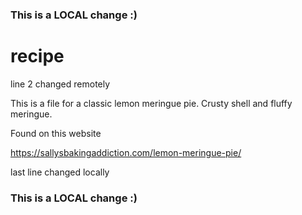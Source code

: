 ### This is a LOCAL change :)
# recipe
line 2 changed remotely

This is a file for a classic lemon meringue pie.
Crusty shell and fluffy meringue. 

Found on this website

https://sallysbakingaddiction.com/lemon-meringue-pie/

last line changed locally
### This is a LOCAL change :)
